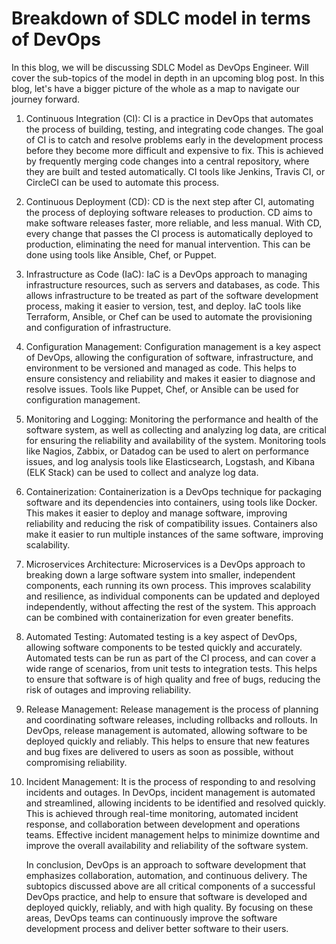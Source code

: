 # Breakdown of SDLC model in terms of DevOps

In this blog, we will be discussing SDLC Model as DevOps Engineer. Will cover the sub-topics of the model in depth in an upcoming blog post. In this blog, let's have a bigger picture of the whole as a map to navigate our journey forward.

1. Continuous Integration (CI): CI is a practice in DevOps that automates the process of building, testing, and integrating code changes. The goal of CI is to catch and resolve problems early in the development process before they become more difficult and expensive to fix. This is achieved by frequently merging code changes into a central repository, where they are built and tested automatically. CI tools like Jenkins, Travis CI, or CircleCI can be used to automate this process.
    
2. Continuous Deployment (CD): CD is the next step after CI, automating the process of deploying software releases to production. CD aims to make software releases faster, more reliable, and less manual. With CD, every change that passes the CI process is automatically deployed to production, eliminating the need for manual intervention. This can be done using tools like Ansible, Chef, or Puppet.
    
3. Infrastructure as Code (IaC): IaC is a DevOps approach to managing infrastructure resources, such as servers and databases, as code. This allows infrastructure to be treated as part of the software development process, making it easier to version, test, and deploy. IaC tools like Terraform, Ansible, or Chef can be used to automate the provisioning and configuration of infrastructure.
    
4. Configuration Management: Configuration management is a key aspect of DevOps, allowing the configuration of software, infrastructure, and environment to be versioned and managed as code. This helps to ensure consistency and reliability and makes it easier to diagnose and resolve issues. Tools like Puppet, Chef, or Ansible can be used for configuration management.
    
5. Monitoring and Logging: Monitoring the performance and health of the software system, as well as collecting and analyzing log data, are critical for ensuring the reliability and availability of the system. Monitoring tools like Nagios, Zabbix, or Datadog can be used to alert on performance issues, and log analysis tools like Elasticsearch, Logstash, and Kibana (ELK Stack) can be used to collect and analyze log data.
    
6. Containerization: Containerization is a DevOps technique for packaging software and its dependencies into containers, using tools like Docker. This makes it easier to deploy and manage software, improving reliability and reducing the risk of compatibility issues. Containers also make it easier to run multiple instances of the same software, improving scalability.
    
7. Microservices Architecture: Microservices is a DevOps approach to breaking down a large software system into smaller, independent components, each running its own process. This improves scalability and resilience, as individual components can be updated and deployed independently, without affecting the rest of the system. This approach can be combined with containerization for even greater benefits.
    
8. Automated Testing: Automated testing is a key aspect of DevOps, allowing software components to be tested quickly and accurately. Automated tests can be run as part of the CI process, and can cover a wide range of scenarios, from unit tests to integration tests. This helps to ensure that software is of high quality and free of bugs, reducing the risk of outages and improving reliability.
    
9. Release Management: Release management is the process of planning and coordinating software releases, including rollbacks and rollouts. In DevOps, release management is automated, allowing software to be deployed quickly and reliably. This helps to ensure that new features and bug fixes are delivered to users as soon as possible, without compromising reliability.
    
10. Incident Management: It is the process of responding to and resolving incidents and outages. In DevOps, incident management is automated and streamlined, allowing incidents to be identified and resolved quickly. This is achieved through real-time monitoring, automated incident response, and collaboration between development and operations teams. Effective incident management helps to minimize downtime and improve the overall availability and reliability of the software system.
    
    In conclusion, DevOps is an approach to software development that emphasizes collaboration, automation, and continuous delivery. The subtopics discussed above are all critical components of a successful DevOps practice, and help to ensure that software is developed and deployed quickly, reliably, and with high quality. By focusing on these areas, DevOps teams can continuously improve the software development process and deliver better software to their users.